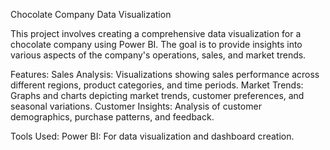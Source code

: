 Chocolate Company Data Visualization


This project involves creating a comprehensive data visualization for a chocolate company using Power BI. The goal is to provide insights into various aspects of the company's operations, sales, and market trends.

Features:
Sales Analysis: Visualizations showing sales performance across different regions, product categories, and time periods.
Market Trends: Graphs and charts depicting market trends, customer preferences, and seasonal variations.
Customer Insights: Analysis of customer demographics, purchase patterns, and feedback.

Tools Used:
Power BI: For data visualization and dashboard creation.
